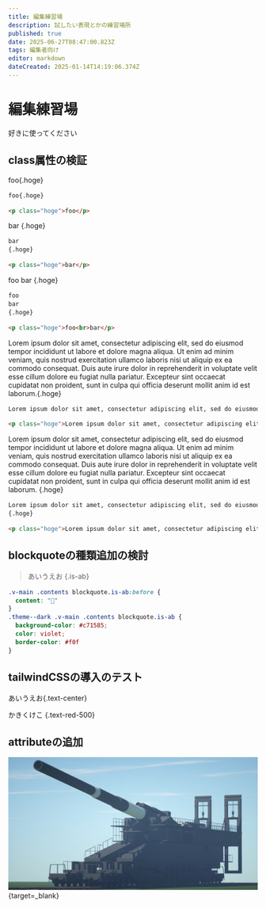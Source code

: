 ```yaml
---
title: 編集練習場
description: 試したい表現とかの練習場所
published: true
date: 2025-06-27T08:47:00.823Z
tags: 編集者向け
editor: markdown
dateCreated: 2025-01-14T14:19:06.374Z
---
```


# 編集練習場
好きに使ってください

## class属性の検証

foo{.hoge}
```md
foo{.hoge}
```
```html
<p class="hoge">foo</p>
```

bar
{.hoge}
```md
bar
{.hoge}
```
```html
<p class="hoge">bar</p>
```

foo
bar
{.hoge}
```md
foo
bar
{.hoge}
```
```html
<p class="hoge">foo<br>bar</p>
```

Lorem ipsum dolor sit amet, consectetur adipiscing elit, sed do eiusmod tempor incididunt ut labore et dolore magna aliqua. Ut enim ad minim veniam, quis nostrud exercitation ullamco laboris nisi ut aliquip ex ea commodo consequat. Duis aute irure dolor in reprehenderit in voluptate velit esse cillum dolore eu fugiat nulla pariatur. Excepteur sint occaecat cupidatat non proident, sunt in culpa qui officia deserunt mollit anim id est laborum.{.hoge}
```md
Lorem ipsum dolor sit amet, consectetur adipiscing elit, sed do eiusmod tempor incididunt ut labore et dolore magna aliqua. Ut enim ad minim veniam, quis nostrud exercitation ullamco laboris nisi ut aliquip ex ea commodo consequat. Duis aute irure dolor in reprehenderit in voluptate velit esse cillum dolore eu fugiat nulla pariatur. Excepteur sint occaecat cupidatat non proident, sunt in culpa qui officia deserunt mollit anim id est laborum.{.hoge}
```
```html
<p class="hoge">Lorem ipsum dolor sit amet, consectetur adipiscing elit, sed do eiusmod tempor incididunt ut labore et dolore magna aliqua. Ut enim ad minim veniam, quis nostrud exercitation ullamco laboris nisi ut aliquip ex ea commodo consequat. Duis aute irure dolor in reprehenderit in voluptate velit esse cillum dolore eu fugiat nulla pariatur. Excepteur sint occaecat cupidatat non proident, sunt in culpa qui officia deserunt mollit anim id est laborum.</p>
```

Lorem ipsum dolor sit amet, consectetur adipiscing elit, sed do eiusmod tempor incididunt ut labore et dolore magna aliqua. Ut enim ad minim veniam, quis nostrud exercitation ullamco laboris nisi ut aliquip ex ea commodo consequat. Duis aute irure dolor in reprehenderit in voluptate velit esse cillum dolore eu fugiat nulla pariatur. Excepteur sint occaecat cupidatat non proident, sunt in culpa qui officia deserunt mollit anim id est laborum.
{.hoge}
```md
Lorem ipsum dolor sit amet, consectetur adipiscing elit, sed do eiusmod tempor incididunt ut labore et dolore magna aliqua. Ut enim ad minim veniam, quis nostrud exercitation ullamco laboris nisi ut aliquip ex ea commodo consequat. Duis aute irure dolor in reprehenderit in voluptate velit esse cillum dolore eu fugiat nulla pariatur. Excepteur sint occaecat cupidatat non proident, sunt in culpa qui officia deserunt mollit anim id est laborum.
{.hoge}
```
```html
<p class="hoge">Lorem ipsum dolor sit amet, consectetur adipiscing elit, sed do eiusmod tempor incididunt ut labore et dolore magna aliqua. Ut enim ad minim veniam, quis nostrud exercitation ullamco laboris nisi ut aliquip ex ea commodo consequat. Duis aute irure dolor in reprehenderit in voluptate velit esse cillum dolore eu fugiat nulla pariatur. Excepteur sint occaecat cupidatat non proident, sunt in culpa qui officia deserunt mollit anim id est laborum.</p>
```

## blockquoteの種類追加の検討

> あいうえお
{.is-ab}

```css
.v-main .contents blockquote.is-ab:before {
  content: "󰇉"
}
.theme--dark .v-main .contents blockquote.is-ab {
  background-color: #c71585;
  color: violet;
  border-color: #f0f
}
```

## tailwindCSSの導入のテスト

あいうえお{.text-center}

かきくけこ
{.text-red-500}

## attributeの追加

[![schwerer-gustav.webp](/assets/images/screenshots/minecraft/schwerer-gustav.webp)](/assets/images/screenshots/minecraft/schwerer-gustav.webp){target=_blank}














